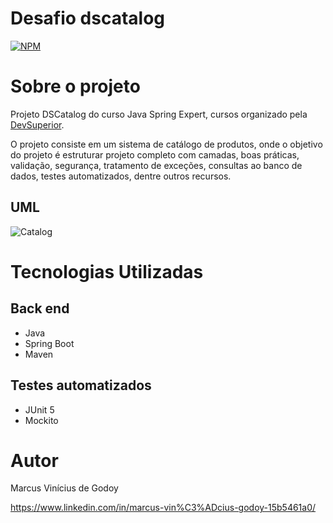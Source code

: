 # Desafio dscatalog
[![NPM](https://img.shields.io/npm/l/react)](https://github.com/MarcusViniciusGodoy/dscatalog/blob/main/LICENSE)

# Sobre o projeto

Projeto DSCatalog do curso Java Spring Expert, cursos organizado pela [DevSuperior](https://devsuperior.com "Site da DevSuperior").

O projeto consiste em um sistema de catálogo de produtos, onde o objetivo do projeto é estruturar projeto completo com camadas, boas práticas, validação, segurança, tratamento de exceções, consultas ao banco de dados, testes automatizados, dentre outros recursos. 


## UML
![Catalog](https://github.com/MarcusViniciusGodoy/assets/blob/main/catalog.PNG)

# Tecnologias Utilizadas
## Back end
- Java
- Spring Boot
- Maven

## Testes automatizados
- JUnit 5
- Mockito

# Autor
Marcus Vinícius de Godoy 

https://www.linkedin.com/in/marcus-vin%C3%ADcius-godoy-15b5461a0/
